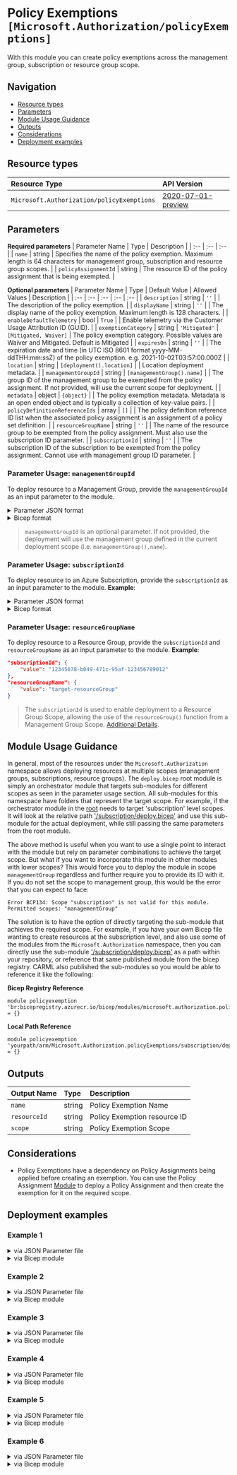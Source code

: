 # Policy Exemptions `[Microsoft.Authorization/policyExemptions]`

With this module you can create policy exemptions across the management group, subscription or resource group scope.

## Navigation

- [Resource types](#Resource-types)
- [Parameters](#Parameters)
- [Module Usage Guidance](#Module-Usage-Guidance)
- [Outputs](#Outputs)
- [Considerations](#Considerations)
- [Deployment examples](#Deployment-examples)

## Resource types

| Resource Type | API Version |
| :-- | :-- |
| `Microsoft.Authorization/policyExemptions` | [2020-07-01-preview](https://docs.microsoft.com/en-us/azure/templates/Microsoft.Authorization/2020-07-01-preview/policyExemptions) |

## Parameters

**Required parameters**
| Parameter Name | Type | Description |
| :-- | :-- | :-- |
| `name` | string | Specifies the name of the policy exemption. Maximum length is 64 characters for management group, subscription and resource group scopes. |
| `policyAssignmentId` | string | The resource ID of the policy assignment that is being exempted. |

**Optional parameters**
| Parameter Name | Type | Default Value | Allowed Values | Description |
| :-- | :-- | :-- | :-- | :-- |
| `description` | string | `''` |  | The description of the policy exemption. |
| `displayName` | string | `''` |  | The display name of the policy exemption. Maximum length is 128 characters. |
| `enableDefaultTelemetry` | bool | `True` |  | Enable telemetry via the Customer Usage Attribution ID (GUID). |
| `exemptionCategory` | string | `'Mitigated'` | `[Mitigated, Waiver]` | The policy exemption category. Possible values are Waiver and Mitigated. Default is Mitigated |
| `expiresOn` | string | `''` |  | The expiration date and time (in UTC ISO 8601 format yyyy-MM-ddTHH:mm:ssZ) of the policy exemption. e.g. 2021-10-02T03:57:00.000Z  |
| `location` | string | `[deployment().location]` |  | Location deployment metadata. |
| `managementGroupId` | string | `[managementGroup().name]` |  | The group ID of the management group to be exempted from the policy assignment. If not provided, will use the current scope for deployment. |
| `metadata` | object | `{object}` |  | The policy exemption metadata. Metadata is an open ended object and is typically a collection of key-value pairs. |
| `policyDefinitionReferenceIds` | array | `[]` |  | The policy definition reference ID list when the associated policy assignment is an assignment of a policy set definition. |
| `resourceGroupName` | string | `''` |  | The name of the resource group to be exempted from the policy assignment. Must also use the subscription ID parameter. |
| `subscriptionId` | string | `''` |  | The subscription ID of the subscription to be exempted from the policy assignment. Cannot use with management group ID parameter. |


### Parameter Usage: `managementGroupId`

To deploy resource to a Management Group, provide the `managementGroupId` as an input parameter to the module.


<details>

<summary>Parameter JSON format</summary>

```json
"managementGroupId": {
    "value": "contoso-group"
}
```

</details>


<details>

<summary>Bicep format</summary>

```bicep
managementGroupId: 'contoso-group'
```

</details>
<p>

> `managementGroupId` is an optional parameter. If not provided, the deployment will use the management group defined in the current deployment scope (i.e. `managementGroup().name`).

### Parameter Usage: `subscriptionId`

To deploy resource to an Azure Subscription, provide the `subscriptionId` as an input parameter to the module. **Example**:

<details>

<summary>Parameter JSON format</summary>

```json
"subscriptionId": {
    "value": "12345678-b049-471c-95af-123456789012"
}
```

</details>

<details>

<summary>Bicep format</summary>

```bicep
subscriptionId: '12345678-b049-471c-95af-123456789012'
```

</details>
<p>

### Parameter Usage: `resourceGroupName`

To deploy resource to a Resource Group, provide the `subscriptionId` and `resourceGroupName` as an input parameter to the module. **Example**:

```json
"subscriptionId": {
    "value": "12345678-b049-471c-95af-123456789012"
},
"resourceGroupName": {
    "value": "target-resourceGroup"
}
```

> The `subscriptionId` is used to enable deployment to a Resource Group Scope, allowing the use of the `resourceGroup()` function from a Management Group Scope. [Additional Details](https://github.com/Azure/bicep/pull/1420).

## Module Usage Guidance

In general, most of the resources under the `Microsoft.Authorization` namespace allows deploying resources at multiple scopes (management groups, subscriptions, resource groups). The `deploy.bicep` root module is simply an orchestrator module that targets sub-modules for different scopes as seen in the parameter usage section. All sub-modules for this namespace have folders that represent the target scope. For example, if the orchestrator module in the [root](deploy.bicep) needs to target 'subscription' level scopes. It will look at the relative path ['/subscription/deploy.bicep'](./subscription/deploy.bicep) and use this sub-module for the actual deployment, while still passing the same parameters from the root module.

The above method is useful when you want to use a single point to interact with the module but rely on parameter combinations to achieve the target scope. But what if you want to incorporate this module in other modules with lower scopes? This would force you to deploy the module in scope `managementGroup` regardless and further require you to provide its ID with it. If you do not set the scope to management group, this would be the error that you can expect to face:

```bicep
Error BCP134: Scope "subscription" is not valid for this module. Permitted scopes: "managementGroup"
```

The solution is to have the option of directly targeting the sub-module that achieves the required scope. For example, if you have your own Bicep file wanting to create resources at the subscription level, and also use some of the modules from the `Microsoft.Authorization` namespace, then you can directly use the sub-module ['/subscription/deploy.bicep'](./subscription/deploy.bicep) as a path within your repository, or reference that same published module from the bicep registry. CARML also published the sub-modules so you would be able to reference it like the following:

**Bicep Registry Reference**
```bicep
module policyexemption 'br:bicepregistry.azurecr.io/bicep/modules/microsoft.authorization.policyexemptions.subscription:version' = {}
```
**Local Path Reference**
```bicep
module policyexemption 'yourpath/arm/Microsoft.Authorization.policyExemptions/subscription/deploy.bicep' = {}
```

## Outputs

| Output Name | Type | Description |
| :-- | :-- | :-- |
| `name` | string | Policy Exemption Name |
| `resourceId` | string | Policy Exemption resource ID |
| `scope` | string | Policy Exemption Scope |

## Considerations

- Policy Exemptions have a dependency on Policy Assignments being applied before creating an exemption. You can use the Policy Assignment [Module](../policyAssignments/deploy.bicep) to deploy a Policy Assignment and then create the exemption for it on the required scope.

## Deployment examples

<h3>Example 1</h3>

<details>

<summary>via JSON Parameter file</summary>

```json
{
    "$schema": "https://schema.management.azure.com/schemas/2019-04-01/deploymentParameters.json#",
    "contentVersion": "1.0.0.0",
    "parameters": {
        "name": {
            "value": "<<namePrefix>>-min-mg-polexem"
        },
        "policyAssignmentId": {
            "value": "/providers/Microsoft.Management/managementGroups/<<managementGroupId>>/providers/Microsoft.Authorization/policyAssignments/adp-<<namePrefix>>-mg-pass-loc-rg"
        }
    }
}

```

</details>

<details>

<summary>via Bicep module</summary>

```bicep
module policyExemptions './Microsoft.Authorization/policyExemptions/deploy.bicep' = {
  name: '${uniqueString(deployment().name)}-policyExemptions'
  params: {
      policyAssignmentId: '/providers/Microsoft.Management/managementGroups/<<managementGroupId>>/providers/Microsoft.Authorization/policyAssignments/adp-<<namePrefix>>-mg-pass-loc-rg'
      name: '<<namePrefix>>-min-mg-polexem'
  }
```

</details>
<p>

<h3>Example 2</h3>

<details>

<summary>via JSON Parameter file</summary>

```json
{
    "$schema": "https://schema.management.azure.com/schemas/2019-04-01/deploymentParameters.json#",
    "contentVersion": "1.0.0.0",
    "parameters": {
        "name": {
            "value": "<<namePrefix>>-mg-polexem"
        },
        "displayName": {
            "value": "[Display Name] policy exempt (management group scope)"
        },
        "policyAssignmentId": {
            "value": "/providers/Microsoft.Management/managementGroups/<<managementGroupId>>/providers/Microsoft.Authorization/policyAssignments/adp-<<namePrefix>>-mg-pass-loc-rg"
        },
        "exemptionCategory": {
            "value": "Waiver"
        },
        "metadata": {
            "value": {
                "category": "Security"
            }
        },
        "expiresOn": {
            "value": "2025-10-02T03:57:00.000Z"
        },
        "managementGroupId": {
            "value": "<<managementGroupId>>"
        }
    }
}

```

</details>

<details>

<summary>via Bicep module</summary>

```bicep
module policyExemptions './Microsoft.Authorization/policyExemptions/deploy.bicep' = {
  name: '${uniqueString(deployment().name)}-policyExemptions'
  params: {
      expiresOn: '2025-10-02T03:57:00Z'
      exemptionCategory: 'Waiver'
      metadata: {
        category: 'Security'
      }
      managementGroupId: '<<managementGroupId>>'
      policyAssignmentId: '/providers/Microsoft.Management/managementGroups/<<managementGroupId>>/providers/Microsoft.Authorization/policyAssignments/adp-<<namePrefix>>-mg-pass-loc-rg'
      name: '<<namePrefix>>-mg-polexem'
      displayName: '[Display Name] policy exempt (management group scope)'
  }
```

</details>
<p>

<h3>Example 3</h3>

<details>

<summary>via JSON Parameter file</summary>

```json
{
    "$schema": "https://schema.management.azure.com/schemas/2019-04-01/deploymentParameters.json#",
    "contentVersion": "1.0.0.0",
    "parameters": {
        "name": {
            "value": "<<namePrefix>>-min-rg-polexem"
        },
        "policyAssignmentId": {
            "value": "/subscriptions/<<subscriptionId>>/providers/Microsoft.Authorization/policyAssignments/adp-<<namePrefix>>-sb-pass-loc-rg"
        },
        "subscriptionId": {
            "value": "<<subscriptionId>>"
        },
        "resourceGroupName": {
            "value": "<<resourceGroupName>>"
        }
    }
}

```

</details>

<details>

<summary>via Bicep module</summary>

```bicep
module policyExemptions './Microsoft.Authorization/policyExemptions/deploy.bicep' = {
  name: '${uniqueString(deployment().name)}-policyExemptions'
  params: {
      policyAssignmentId: '/subscriptions/<<subscriptionId>>/providers/Microsoft.Authorization/policyAssignments/adp-<<namePrefix>>-sb-pass-loc-rg'
      name: '<<namePrefix>>-min-rg-polexem'
      subscriptionId: '<<subscriptionId>>'
      resourceGroupName: '<<resourceGroupName>>'
  }
```

</details>
<p>

<h3>Example 4</h3>

<details>

<summary>via JSON Parameter file</summary>

```json
{
    "$schema": "https://schema.management.azure.com/schemas/2019-04-01/deploymentParameters.json#",
    "contentVersion": "1.0.0.0",
    "parameters": {
        "name": {
            "value": "<<namePrefix>>-rg-polexem"
        },
        "displayName": {
            "value": "[Display Name] policy exempt (resource group scope)"
        },
        "policyAssignmentId": {
            "value": "/subscriptions/<<subscriptionId>>/providers/Microsoft.Authorization/policyAssignments/adp-<<namePrefix>>-sb-pass-loc-rg"
        },
        "exemptionCategory": {
            "value": "Waiver"
        },
        "metadata": {
            "value": {
                "category": "Security"
            }
        },
        "expiresOn": {
            "value": "2025-10-02T03:57:00.000Z"
        },
        "subscriptionId": {
            "value": "<<subscriptionId>>"
        },
        "resourceGroupName": {
            "value": "<<resourceGroupName>>"
        }
    }
}

```

</details>

<details>

<summary>via Bicep module</summary>

```bicep
module policyExemptions './Microsoft.Authorization/policyExemptions/deploy.bicep' = {
  name: '${uniqueString(deployment().name)}-policyExemptions'
  params: {
      exemptionCategory: 'Waiver'
      subscriptionId: '<<subscriptionId>>'
      metadata: {
        category: 'Security'
      }
      expiresOn: '2025-10-02T03:57:00Z'
      policyAssignmentId: '/subscriptions/<<subscriptionId>>/providers/Microsoft.Authorization/policyAssignments/adp-<<namePrefix>>-sb-pass-loc-rg'
      name: '<<namePrefix>>-rg-polexem'
      resourceGroupName: '<<resourceGroupName>>'
      displayName: '[Display Name] policy exempt (resource group scope)'
  }
```

</details>
<p>

<h3>Example 5</h3>

<details>

<summary>via JSON Parameter file</summary>

```json
{
    "$schema": "https://schema.management.azure.com/schemas/2019-04-01/deploymentParameters.json#",
    "contentVersion": "1.0.0.0",
    "parameters": {
        "name": {
            "value": "<<namePrefix>>-min-sub-polexem"
        },
        "policyAssignmentId": {
            "value": "/subscriptions/<<subscriptionId>>/providers/Microsoft.Authorization/policyAssignments/adp-<<namePrefix>>-sb-pass-loc-rg"
        },
        "subscriptionId": {
            "value": "<<subscriptionId>>"
        }
    }
}

```

</details>

<details>

<summary>via Bicep module</summary>

```bicep
module policyExemptions './Microsoft.Authorization/policyExemptions/deploy.bicep' = {
  name: '${uniqueString(deployment().name)}-policyExemptions'
  params: {
      name: '<<namePrefix>>-min-sub-polexem'
      subscriptionId: '<<subscriptionId>>'
      policyAssignmentId: '/subscriptions/<<subscriptionId>>/providers/Microsoft.Authorization/policyAssignments/adp-<<namePrefix>>-sb-pass-loc-rg'
  }
```

</details>
<p>

<h3>Example 6</h3>

<details>

<summary>via JSON Parameter file</summary>

```json
{
    "$schema": "https://schema.management.azure.com/schemas/2019-04-01/deploymentParameters.json#",
    "contentVersion": "1.0.0.0",
    "parameters": {
        "name": {
            "value": "<<namePrefix>>-sub-polexem"
        },
        "displayName": {
            "value": "[Display Name] policy exempt (subscription scope)"
        },
        "policyAssignmentId": {
            "value": "/subscriptions/<<subscriptionId>>/providers/Microsoft.Authorization/policyAssignments/adp-<<namePrefix>>-sb-pass-loc-rg"
        },
        "exemptionCategory": {
            "value": "Waiver"
        },
        "metadata": {
            "value": {
                "category": "Security"
            }
        },
        "expiresOn": {
            "value": "2025-10-02T03:57:00.000Z"
        },
        "subscriptionId": {
            "value": "<<subscriptionId>>"
        }
    }
}

```

</details>

<details>

<summary>via Bicep module</summary>

```bicep
module policyExemptions './Microsoft.Authorization/policyExemptions/deploy.bicep' = {
  name: '${uniqueString(deployment().name)}-policyExemptions'
  params: {
      exemptionCategory: 'Waiver'
      subscriptionId: '<<subscriptionId>>'
      metadata: {
        category: 'Security'
      }
      expiresOn: '2025-10-02T03:57:00Z'
      policyAssignmentId: '/subscriptions/<<subscriptionId>>/providers/Microsoft.Authorization/policyAssignments/adp-<<namePrefix>>-sb-pass-loc-rg'
      name: '<<namePrefix>>-sub-polexem'
      displayName: '[Display Name] policy exempt (subscription scope)'
  }
```

</details>
<p>
